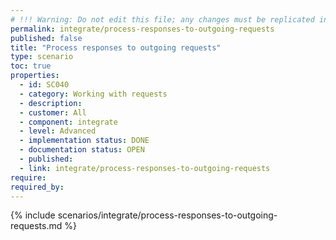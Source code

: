 ```yaml
---
# !!! Warning: Do not edit this file; any changes must be replicated in Excel !!!
permalink: integrate/process-responses-to-outgoing-requests
published: false
title: "Process responses to outgoing requests"
type: scenario
toc: true
properties:
  - id: SC040
  - category: Working with requests
  - description:
  - customer: All
  - component: integrate
  - level: Advanced
  - implementation status: DONE
  - documentation status: OPEN
  - published:
  - link: integrate/process-responses-to-outgoing-requests
require:
required_by:
---
```


{% include scenarios/integrate/process-responses-to-outgoing-requests.md %}

